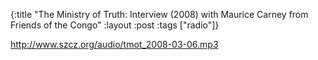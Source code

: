 {:title "The Ministry of Truth: Interview (2008) with Maurice Carney from Friends of the Congo"
:layout :post
:tags  ["radio"]}

<http://www.szcz.org/audio/tmot_2008-03-06.mp3>

